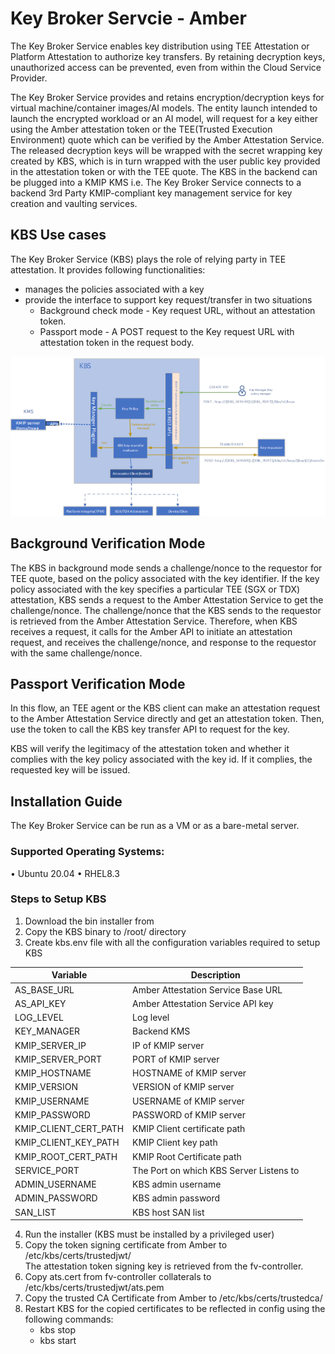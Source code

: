 # Key Broker Servcie - Amber
The Key Broker Service enables key distribution using TEE Attestation or Platform Attestation to authorize key transfers. By retaining decryption keys, unauthorized access can be prevented, even from within the Cloud Service Provider.

The Key Broker Service provides and retains encryption/decryption keys for virtual machine/container images/AI models. The entity launch intended to launch the encrypted workload or an AI model, will request for a key either using the Amber attestation token or the TEE(Trusted Execution Environment) quote which can be verified by the Amber Attestation Service. The released decryption keys will be wrapped with the secret wrapping key created by KBS, which is in turn wrapped with the user public key provided in the attestation token or with the TEE quote. 
The KBS in the backend can be plugged into a KMIP KMS i.e. The Key Broker Service connects to a backend 3rd Party KMIP-compliant key management service for key creation and vaulting services.

## KBS Use cases
The Key Broker Service (KBS) plays the role of relying party in TEE attestation. It provides following functionalities:
- manages the policies associated with a key
- provide the interface to support key request/transfer in two situations
    - Background check mode - Key request URL, without an attestation token.
    - Passport mode - A POST request to the Key request URL with attestation token in the request body.

![Key Broker Service](/docs/images/KBS.png)

## Background Verification Mode
The KBS in background mode sends a challenge/nonce to the requestor for TEE quote, based on the policy associated with the key identifier. If the key policy associated with the key specifies a particular TEE (SGX or TDX) attestation, KBS sends a request to the Amber Attestation Service to get the challenge/nonce. 
The challenge/nonce that the KBS sends to the requestor is retrieved from the Amber Attestation Service. Therefore, when KBS receives a request, it calls for the Amber API to initiate an attestation request, and receives the challenge/nonce, and response to the requestor with the same challenge/nonce.

## Passport Verification Mode
In this flow, an TEE agent or the KBS client can make an attestation request to the Amber Attestation Service directly and get an attestation token. Then, use the token to call the KBS key transfer API to request for the key.

KBS will verify the legitimacy of the attestation token and whether it complies with the key policy associated with the key id. If it complies, the requested key will be issued.

## Installation Guide
The Key Broker Service can be run as a VM or as a bare-metal server.
### Supported Operating Systems:
•	Ubuntu 20.04
•	RHEL8.3

### Steps to Setup KBS
1. Download the bin installer from <Download link to be inserted here>
2. Copy the KBS binary to /root/ directory
3. Create kbs.env file with all the configuration variables required to setup KBS

|Variable               |Description                              |
|-----------------------|-----------------------------------------|
| AS_BASE_URL           | Amber Attestation Service Base URL      |
| AS_API_KEY            | Amber Attestation Service API key       |
| LOG_LEVEL             | Log level                               |
| KEY_MANAGER           | Backend KMS                             |
| KMIP_SERVER_IP        | IP of KMIP server                       |
| KMIP_SERVER_PORT      | PORT of KMIP server                     |
| KMIP_HOSTNAME         | HOSTNAME of KMIP server                 |
| KMIP_VERSION          | VERSION of KMIP server                  |
| KMIP_USERNAME         | USERNAME of KMIP server                 |
| KMIP_PASSWORD         | PASSWORD of KMIP server                 |
| KMIP_CLIENT_CERT_PATH | KMIP Client certificate path            |
| KMIP_CLIENT_KEY_PATH  | KMIP Client key path                    |
| KMIP_ROOT_CERT_PATH   | KMIP Root Certificate path              |
| SERVICE_PORT          | The Port on which KBS Server Listens to |
| ADMIN_USERNAME        | KBS admin username                      |
| ADMIN_PASSWORD        | KBS admin password                      |
| SAN_LIST              | KBS host SAN list                       |

4. Run the installer (KBS must be installed by a privileged user)
5. Copy the token signing certificate from Amber to /etc/kbs/certs/trustedjwt/<br>
   The attestation token signing key is retrieved from the fv-controller.
6. Copy ats.cert from fv-controller collaterals to /etc/kbs/certs/trustedjwt/ats.pem
7. Copy the trusted CA Certificate from Amber to /etc/kbs/certs/trustedca/
8. Restart KBS for the copied certificates to be reflected in config using the following commands:
    - kbs stop
    - kbs start

